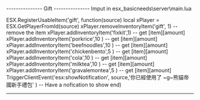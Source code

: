 
--------------- Gift ---------------
Imput in esx_basicneeds\server\main.lua

ESX.RegisterUsableItem('gift', function(source)
    local xPlayer = ESX.GetPlayerFromId(source)
    xPlayer.removeInventoryItem('gift', 1)    --remove the item
    xPlayer.addInventoryItem('fixkit',1) -- get [item][amount]
	xPlayer.addInventoryItem('porkrice',10 )  -- get [item][amount]
	xPlayer.addInventoryItem('beefnoodles',10 )  -- get [item][amount]
	xPlayer.addInventoryItem('chickenbento',5 )  -- get [item][amount]
	xPlayer.addInventoryItem('cola',10 )  -- get [item][amount]
	xPlayer.addInventoryItem('milktea',10 )  -- get [item][amount]
	xPlayer.addInventoryItem('gravalemontea',5 )  -- get [item][amount]
    TriggerClientEvent('esx:showNotification', source,'你已經使用了 ~g~熊貓帝國新手禮包' ) 
	-- Have a nofication to show 
end)

------------------------------------------------------------------------------------